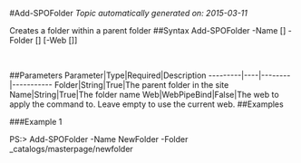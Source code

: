 #Add-SPOFolder
*Topic automatically generated on: 2015-03-11*

Creates a folder within a parent folder
##Syntax
    Add-SPOFolder -Name [<String>] -Folder [<String>] [-Web [<WebPipeBind>]]

&nbsp;

##Parameters
Parameter|Type|Required|Description
---------|----|--------|-----------
Folder|String|True|The parent folder in the site
Name|String|True|The folder name
Web|WebPipeBind|False|The web to apply the command to. Leave empty to use the current web.
##Examples

###Example 1
    
PS:> Add-SPOFolder -Name NewFolder -Folder _catalogs/masterpage/newfolder

